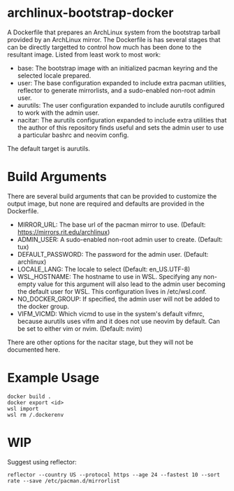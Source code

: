 # archlinux-bootstrap-docker
A Dockerfile that prepares an ArchLinux system from the bootstrap tarball
provided by an ArchLinux mirror.  The Dockerfile is has several stages that
can be directly targetted to control how much has been done to the resultant
image.  Listed from least work to most work:
- base: The bootstrap image with an initialized pacman keyring and the
selected locale prepared.
- user: The base configuration expanded to include extra pacman utilities,
reflector to generate mirrorlists, and a sudo-enabled non-root admin user.
- aurutils: The user configuration expanded to include aurutils configured to
work with the admin user.
- nacitar: The aurutils configuration expanded to include extra utilities that
the author of this repository finds useful and sets the admin user to use a
particular bashrc and neovim config.

The default target is aurutils.

# Build Arguments
There are several build arguments that can be provided to customize the output
image, but none are required and defaults are provided in the Dockerfile.

- MIRROR\_URL: The base url of the pacman mirror to use.
(Default: https://mirrors.rit.edu/archlinux)
- ADMIN\_USER: A sudo-enabled non-root admin user to create. (Default: tux)
- DEFAULT\_PASSWORD: The password for the admin user. (Default: archlinux)
- LOCALE\_LANG: The locale to select (Default: en\_US.UTF-8)
- WSL\_HOSTNAME: The hostname to use in WSL.  Specifying any non-empty
value for this argument will also lead to the admin user becoming the default
user for WSL.  This configuration lives in /etc/wsl.conf.
- NO\_DOCKER\_GROUP: If specified, the admin user will not be added to the
docker group.
- VIFM\_VICMD: Which vicmd to use in the system's default vifmrc, because
aurutils uses vifm and it does not use neovim by default.  Can be set to
either vim or nvim. (Default: nvim)

There are other options for the nacitar stage, but they will not be documented
here.

# Example Usage
```
docker build .
docker export <id>
wsl import
wsl rm /.dockerenv
```
# WIP
Suggest using reflector:
```
reflector --country US --protocol https --age 24 --fastest 10 --sort rate --save /etc/pacman.d/mirrorlist
```
